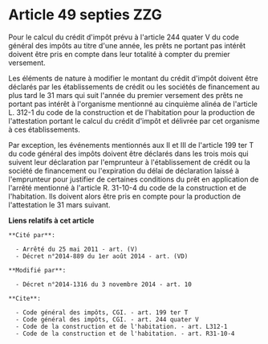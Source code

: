 # Article 49 septies ZZG

Pour le calcul du crédit d'impôt prévu à l'article 244 quater V du code général des impôts au titre d'une année, les prêts ne
portant pas intérêt doivent être pris en compte dans leur totalité à compter du premier versement. 

Les éléments de nature à modifier le montant du crédit d'impôt doivent être déclarés par les établissements de crédit ou les
sociétés de financement au plus tard le 31 mars qui suit l'année du premier versement des prêts ne portant pas intérêt à
l'organisme mentionné au cinquième alinéa de l'article L. 312-1 du code de la construction et de l'habitation pour la
production de l'attestation portant le calcul du crédit d'impôt et délivrée par cet organisme à ces établissements. 

Par exception, les événements mentionnés aux II et III de l'article 199 ter T du code général des impôts doivent être
déclarés dans les trois mois qui suivent leur déclaration par l'emprunteur à l'établissement de crédit ou la société de
financement ou l'expiration du délai de déclaration laissé à l'emprunteur pour justifier de certaines conditions du prêt en
application de l'arrêté mentionné à l'article R. 31-10-4 du code de la construction et de l'habitation. Ils doivent alors
être pris en compte pour la production de l'attestation le 31 mars suivant.

**Liens relatifs à cet article**

	**Cité par**:

	  - Arrêté du 25 mai 2011 - art. (V)
	  - Décret n°2014-889 du 1er août 2014 - art. (VD)

	**Modifié par**:

	  - Décret n°2014-1316 du 3 novembre 2014 - art. 10

	**Cite**:

	  - Code général des impôts, CGI. - art. 199 ter T
	  - Code général des impôts, CGI. - art. 244 quater V
	  - Code de la construction et de l'habitation. - art. L312-1
	  - Code de la construction et de l'habitation. - art. R31-10-4
